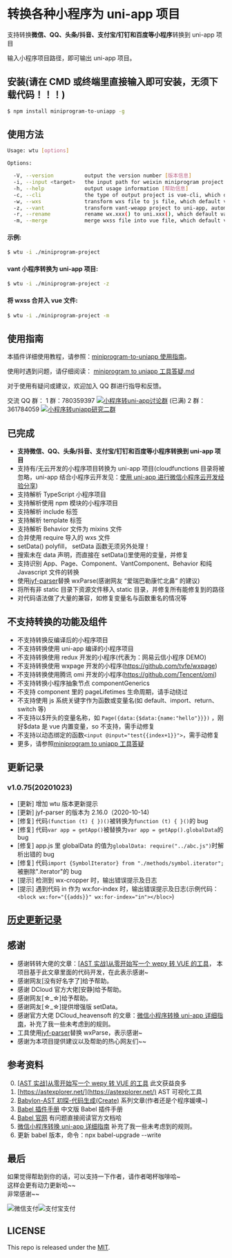 # 转换各种小程序为 uni-app 项目

支持转换**微信、QQ、头条/抖音、支付宝/钉钉和百度等小程序**转换到 uni-app 项目

输入小程序项目路径，即可输出 uni-app 项目。

## 安装(请在 CMD 或终端里直接输入即可安装，无须下载代码！！！)

```sh
$ npm install miniprogram-to-uniapp -g
```

<!-- ## 升级版本

```sh
$ npm update miniprogram-to-uniapp -g
``` -->

## 使用方法

```sh
Usage: wtu [options]

Options:

  -V, --version          output the version number [版本信息]
  -i, --input <target>   the input path for weixin miniprogram project [输入目录]
  -h, --help             output usage information [帮助信息]
  -c, --cli              the type of output project is vue-cli, which default value is false [是否转换为vue-cli项目，默认false]
  -w, --wxs              transform wxs file to js file, which default value is false [是否将wxs文件转换为js文件，默认false]
  -z, --vant             transform vant-weapp project to uni-app, automatic check [是否支持转换vant项目，默认为false]
  -r, --rename           rename wx.xxx() to uni.xxx(), which default value is true [是否转换wx.xxx()为uni.xxx()，默认true]
  -m, --merge            merge wxss file into vue file, which default value is false [是否合并wxss到vue文件，默认false]

```

#### 示例:

```sh
$ wtu -i ./miniprogram-project
```

#### vant 小程序转换为 uni-app 项目:

```sh
$ wtu -i ./miniprogram-project -z
```

<!-- #### 将 wx.xxx 转换为 uni.xxx:

```sh
$ wtu -i ./miniprogram-project -r
```-->

#### 将 wxss 合并入 vue 文件:

```sh
$ wtu -i ./miniprogram-project -m
```

<!-- #### 既转换 vant 小程序，又转换 wx 关键字，还将 wxss 合并入 vue 文件:

```sh
$ wtu -i ./miniprogram-project -z -r -m
``` -->

<!-- #### vue-cli mode[vue-cli模式]
转换项目为vue-cli项目(因vue-cli项目门槛较高，且该功能长时间未维护，不推荐使用):

``` sh
$ wtu -i ./miniprogram-project -c
```

#### Transform wxs file to js file

转换项目并将wxs文件转换为js文件(因uni-app已支持wxs，此功能未维护):

```sh
$ wtu -i ./miniprogram-project -w
``` -->

## 使用指南

本插件详细使用教程，请参照：[miniprogram-to-uniapp 使用指南](http://ask.dcloud.net.cn/article/36037)。

使用时遇到问题，请仔细阅读： [miniprogram to uniapp 工具答疑.md](https://github.com/zhangdaren/articles/blob/master/miniprogram-to-uniapp%E5%B7%A5%E5%85%B7%E7%AD%94%E7%96%91.md)

对于使用有疑问或建议，欢迎加入 QQ 群进行指导和反馈。

交流 QQ 群：
1 群：780359397 <a target="_blank" href="http://shang.qq.com/wpa/qunwpa?idkey=6cccd111e447ed70ee0c17672a452bf71e7e62cfa6b427bbd746df2d32297b64"><img border="0" src="http://pub.idqqimg.com/wpa/images/group.png" alt="小程序转uni-app讨论群" title="小程序转uni-app讨论群"></a> (已满)
2 群：361784059 <a target="_blank" href="https://qm.qq.com/cgi-bin/qm/qr?k=vpt4K1r6Witx29ZsKcb_tqvinhcZzVhK&jump_from=webapi"><img border="0" src="http://pub.idqqimg.com/wpa/images/group.png" alt="小程序转uniapp研究二群" title="小程序转uniapp研究二群"></a>

## 已完成

<!-- | 微信小程序 | 支付宝小程序 | 百度小程序 | 字节跳动小程序 | QQ 小程序 | 360 小程序 |
| :--------: | :----------: | :--------: | :------------: | :-------: | :--------: |
|     √      |      √       |     √      |       √        |     √     |     x      | -->

-   **支持微信、QQ、头条/抖音、支付宝/钉钉和百度等小程序转换到 uni-app 项目**
-   支持有/无云开发的小程序项目转换为 uni-app 项目(cloudfunctions 目录将被忽略，uni-app 结合小程序云开发见：[使用 uni-app 进行微信小程序云开发经验分享](https://ask.dcloud.net.cn/article/35933))
-   支持解析 TypeScript 小程序项目
-   支持解析使用 npm 模块的小程序项目
-   支持解析 include 标签
-   支持解析 template 标签
-   支持解析 Behavior 文件为 mixins 文件
-   合并使用 require 导入的 wxs 文件
-   setData() polyfill， setData 函数无须另外处理！
-   搜索未在 data 声明，而直接在 setData()里使用的变量，并修复
-   支持识别 App、Page、Component、VantComponent、Behavior 和纯 Javascript 文件的转换
-   使用[jyf-parser](https://ext.dcloud.net.cn/plugin?id=805)替换 wxParse(感谢网友 “爱瑞巴勒康忙北鼻” 的建议)
-   将所有非 static 目录下资源文件移入 static 目录，并修复所有能修复到的路径
-   对代码语法做了大量的兼容，如修复变量名与函数重名的情况等

## 不支持转换的功能及组件

-   不支持转换反编译后的小程序项目
-   不支持转换使用 uni-app 编译的小程序项目
-   不支持转换使用 redux 开发的小程序(代表为：网易云信小程序 DEMO)
-   不支持转换使用 wxpage 开发的小程序(https://github.com/tvfe/wxpage)
-   不支持转换使用腾讯 omi 开发的小程序(https://github.com/Tencent/omi)
-   不支持转换小程序抽象节点 componentGenerics
-   不支持 component 里的 pageLifetimes 生命周期，请手动绕过
-   不支持使用 js 系统关键字作为函数或变量名(如 default、import、return、switch 等)
-   不支持以\$开头的变量名称，如 `Page({data:{$data:{name:"hello"}}})` ，刚好\$data 是 vue 内置变量，so 不支持，需手动修复
-   不支持以动态绑定的函数`<input @input="test{{index+1}}">`，需手动修复
-   更多，请参照[miniprogram to uniapp 工具答疑](https://github.com/zhangdaren/articles/blob/master/miniprogram-to-uniapp%E5%B7%A5%E5%85%B7%E7%AD%94%E7%96%91.md)

## 更新记录

### v1.0.75(20201023)

-   [更新] 增加 wtu 版本更新提示
-   [更新] jyf-parser 的版本为 2.16.0（2020-10-14)
-   [修复] 代码`(function (t) { })()`被转换为`function (t) { }()`的 bug
-   [修复] 代码`var app = getApp()`被替换为`var app = getApp().globalData`的 bug
-   [修复] app.js 里 globalData 的值为`globalData: require("../abc.js")`时解析出错的 bug
-   [修复] 代码`import {SymbolIterator} from "./methods/symbol.iterator";`被删除".iterator"的 bug
-   [提示] 检测到 wx-cropper 时，输出错误提示及日志
-   [提示] 遇到代码 in 作为 wx:for-index 时，输出错误提示及日志(示例代码：`<block wx:for="{{adds}}" wx:for-index="in"></bloc>`)

## [历史更新记录](ReleaseNote.md)

## 感谢

-   感谢转转大佬的文章：[[AST 实战]从零开始写一个 wepy 转 VUE 的工具](https://juejin.im/post/5c877cd35188257e3b14a1bc#heading-14)， 本项目基于此文章里面的代码开发，在此表示感谢~
-   感谢网友[没有好名字了]给予帮助。
-   感谢 DCloud 官方大佬[安静]给予帮助。
-   感谢网友[☆_☆]给予帮助。
-   感谢网友[☆_☆]提供增强版 setData。
-   感谢官方大佬 DCloud_heavensoft 的文章：[微信小程序转换 uni-app 详细指南](http://ask.dcloud.net.cn/article/35786)，补充了我一些未考虑到的规则。
-   工具使用[jyf-parser](https://ext.dcloud.net.cn/plugin?id=805)替换 wxParse，表示感谢~
-   感谢为本项目提供建议以及帮助的热心网友们~~

## 参考资料

0. [[AST 实战]从零开始写一个 wepy 转 VUE 的工具](https://juejin.im/post/5c877cd35188257e3b14a1bc#heading-14) 此文获益良多
1. [https://astexplorer.net/](https://astexplorer.net/) AST 可视化工具
1. [Babylon-AST 初探-代码生成(Create)](https://summerrouxin.github.io/2018/05/22/ast-create/Javascript-Babylon-AST-create/) 系列文章(作者还是个程序媛噢~)
1. [Babel 插件手册](https://github.com/jamiebuilds/babel-handbook/blob/master/translations/zh-Hans/plugin-handbook.md#toc-inserting-into-a-container) 中文版 Babel 插件手册
1. [Babel 官网](https://babeljs.io/docs/en/babel-types) 有问题直接阅读官方文档哈
1. [微信小程序转换 uni-app 详细指南](http://ask.dcloud.net.cn/article/35786) 补充了我一些未考虑到的规则。
1. 更新 babel 版本，命令：npx babel-upgrade --write

## 最后

如果觉得帮助到你的话，可以支持一下作者，请作者喝杯咖啡哈~  
这样会更有动力更新哈~~  
非常感谢~~

![微信支付](https://zhangdaren.gitee.io/articles/img/WeChanQR.png)![支付宝支付](https://zhangdaren.gitee.io/articles/img/AliPayQR.png)

## LICENSE

This repo is released under the [MIT](http://opensource.org/licenses/MIT).
